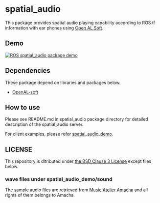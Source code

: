 # spatial_audio

This package provides spatial audio playing capability according to ROS tf information with ear phones using [Open AL Soft](https://openal-soft.org).

## Demo

[![ROS spatial_audio package demo](http://img.youtube.com/vi/pSQuZLvTWOg/0.jpg)](https://www.youtube.com/watch?v=pSQuZLvTWOg)

## Dependencies

These package depend on libraries and packages below.

- [OpenAL-soft](https://github.com/kcat/openal-soft)

## How to use

Please see README.md in spatial_audio package directory for detailed description of the spatial_audio server.

For client examples, please refer [spatial_audio_demo](./spatial_audio_demo).

## LICENSE

This repository is ditributed under [the BSD Clause 3 License](https://opensource.org/licenses/BSD-3-Clause) except files below.

### wave files under spatial_audio_demo/sound

The sample audio files are retrieved from [Music Atelier Amacha](https://amachamusic.chagasi.com/) and all rights of them belongs to Amacha.

